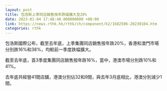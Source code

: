```yaml
---
layout: post
title: 包浩斯上季同店銷售按年跌幅擴大至20%
date: 2023-01-04 17:48:48.000000000 +08:00
link: https://news.rthk.hk/rthk/ch/component/k2/1682506-20230104.htm
categories: rthk
---
```


包浩斯國際公布，截至去年底，上季集團同店銷售按年跌20%，香港和澳門市場分別跌16%和38%，均較前一季度跌幅擴大。

截至去年底，首3季度集團同店銷售按年跌16%，當中，港澳市場分別跌10%和41%。

去年底共經營41間店舖，港澳分別佔32和9間，與去年3月底相比，港澳分別減少1間。

